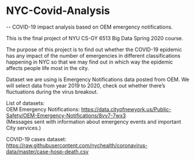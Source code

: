 # NYC-Covid-Analysis
-- COVID-19 impact analysis based on OEM emergency notifications.
  
This is the final project of NYU CS-GY 6513 Big Data Spring 2020 course.  
  
The purpose of this project is to find out whether the COVID-19 epidemic has any impact of the number of 
emergencies in different classifications happening in NYC so that we may find out in which way the epidemic 
affects people life most in the city.  

Dataset we are using is Emergency Notifications data posted from OEM. 
We will select data from year 2019 to 2020, check out whether there’s fluctuations during the virus breakout.  
  
List of datasets:  
OEM Emergency Notifications: https://data.cityofnewyork.us/Public-Safety/OEM-Emergency-Notifications/8vv7-7wx3  
(Messages sent with information about emergency events and important City services.)  

COVID-19 cases dataset: https://raw.githubusercontent.com/nychealth/coronavirus-data/master/case-hosp-death.csv  
